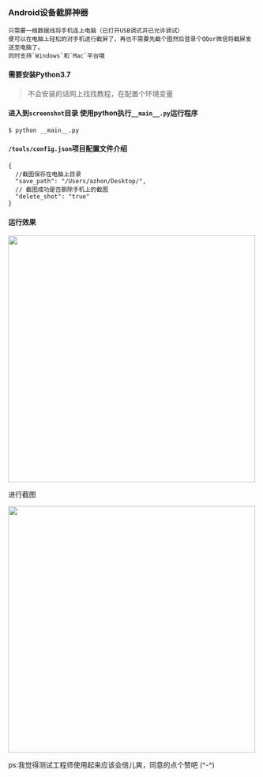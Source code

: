 ### Android设备截屏神器
	只需要一根数据线将手机连上电脑（已打开USB调式并已允许调试）
	便可以在电脑上轻松的对手机进行截屏了，再也不需要先截个图然后登录个QQor微信将截屏发送至电脑了。
	同时支持`Windows`和`Mac`平台哦
 
#### 需要安装Python3.7

 > 不会安装的话网上找找教程，在配置个环境变量
	
#### 进入到`screenshot`目录 使用python执行`__main__.py`运行程序

```
$ python __main__.py
```
#### `/tools/config.json`项目配置文件介绍

```
{ 
  //截图保存在电脑上目录
  "save_path": "/Users/azhon/Desktop/",
  // 截图成功是否删除手机上的截图
  "delete_shot": "true"
}
```

#### 运行效果
<img src="https://img-blog.csdn.net/20180828213744250?watermark/2/text/aHR0cHM6Ly9ibG9nLmNzZG4ubmV0L2Ffemhvbg==/font/5a6L5L2T/fontsize/400/fill/I0JBQkFCMA==/dissolve/70" width="500"/>

 进行截图

<img src="https://img-blog.csdn.net/20180828213935916?watermark/2/text/aHR0cHM6Ly9ibG9nLmNzZG4ubmV0L2Ffemhvbg==/font/5a6L5L2T/fontsize/400/fill/I0JBQkFCMA==/dissolve/70" width="500"/>

ps:我觉得测试工程师使用起来应该会倍儿爽，同意的点个赞吧  (^-^)
